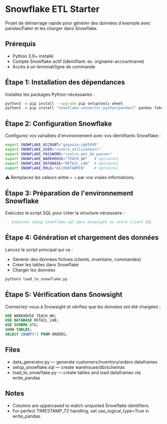 # Snowflake ETL Starter

Projet de démarrage rapide pour générer des données d'exemple avec pandas/Faker et les charger dans Snowflake.

## Prérequis
- Python 3.9+ installé
- Compte Snowflake actif (identifiant: ex. orgname-accountname)
- Accès à un terminal/ligne de commande

## Étape 1: Installation des dépendances
Installez les packages Python nécessaires :
```bash
python3 -m pip install --upgrade pip setuptools wheel
python3 -m pip install "snowflake-connector-python[pandas]" pandas faker
```

## Étape 2: Configuration Snowflake
Configurez vos variables d'environnement avec vos identifiants Snowflake :
```bash
export SNOWFLAKE_ACCOUNT="gupyoza-zq65095"
export SNOWFLAKE_USER="<votre_utilisateur>"
export SNOWFLAKE_PASSWORD="<votre_mot_de_passe>"
export SNOWFLAKE_WAREHOUSE="TEACH_WH"   # optionnel
export SNOWFLAKE_DATABASE="RETAIL_LAB"  # optionnel
export SNOWFLAKE_ROLE="ACCOUNTADMIN"    # optionnel
```
⚠️ Remplacez les valeurs entre `< >` par vos vraies informations.

## Étape 3: Préparation de l'environnement Snowflake
Exécutez le script SQL pour créer la structure nécessaire :
```sql
-- Exécutez setup_snowflake.sql dans Snowsight ou votre client SQL
```

## Étape 4: Génération et chargement des données
Lancez le script principal qui va :
- Générer des données fictives (clients, inventaire, commandes)
- Créer les tables dans Snowflake
- Charger les données
```bash
python3 load_to_snowflake.py
```

## Étape 5: Vérification dans Snowsight
Connectez-vous à Snowsight et vérifiez que les données ont été chargées :
```sql
USE WAREHOUSE TEACH_WH;
USE DATABASE RETAIL_LAB;
USE SCHEMA STG;
SHOW TABLES;
SELECT COUNT(*) FROM ORDERS;
```

## Files
- data_generator.py — generate customers/inventory/orders dataframes
- setup_snowflake.sql — create warehouse/db/schemas
- load_to_snowflake.py — create tables and load dataframes via write_pandas

## Notes
- Columns are uppercased to match unquoted Snowflake identifiers.
- For perfect TIMESTAMP_TZ handling, set use_logical_type=True in write_pandas.

